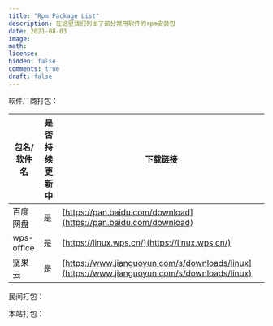 ```yaml
---
title: "Rpm Package List"
description: 在这里我们列出了部分常用软件的rpm安装包
date: 2021-08-03
image: 
math: 
license: 
hidden: false
comments: true
draft: false
---
```


软件厂商打包：

| 包名/软件名 | 是否持续更新中 | 下载链接                                                     |
| ----------- | -------------- | ------------------------------------------------------------ |
| 百度网盘    | 是             | [https://pan.baidu.com/download](https://pan.baidu.com/download) |
| wps-office  | 是             | [https://linux.wps.cn/](https://linux.wps.cn/)               |
| 坚果云      | 是             | [https://www.jianguoyun.com/s/downloads/linux](https://www.jianguoyun.com/s/downloads/linux) |

民间打包：

本站打包：

